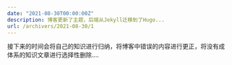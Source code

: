 ```yaml
---
date: "2021-08-30T00:00:00Z"
description: 博客更新了主题，后端从Jekyll迁移到了Hugo...
url: /archivers/2021-08-30/1
---
```


接下来的时间会将自己的知识进行归纳，将博客中错误的内容进行更正，将没有成体系的知识文章进行选择性删除....

